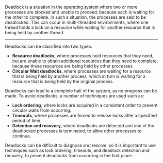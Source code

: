 Deadlock is a situation in the operating system where two or more processes are blocked and unable to proceed, because each is waiting for the other to complete. In such a situation, the processes are said to be deadlocked. This can occur in multi-threaded environments, where one thread holds a lock on a resource while waiting for another resource that is being held by another thread.

---

Deadlocks can be classified into two types:

-   **Resource deadlocks**, where processes hold resources that they need, but are unable to obtain additional resources that they need to complete, because those resources are being held by other processes.
-   **Circular Wait deadlocks**, where processes are waiting for a resource that is being held by another process, which in turn is waiting for a resource that is being held by the original process.

Deadlocks can lead to a complete halt of the system, as no progress can be made. To avoid deadlocks, a number of techniques are used such as:

-   **Lock ordering**, where locks are acquired in a consistent order to prevent circular waits from occurring.
-   **Timeouts**, where processes are forced to release locks after a specified period of time.
-   **Detection and recovery**, where deadlocks are detected and one of the deadlocked processes is terminated, to allow other processes to continue.

Deadlocks can be difficult to diagnose and resolve, so it is important to use techniques such as lock ordering, timeouts, and deadlock detection and recovery, to prevent deadlocks from occurring in the first place.